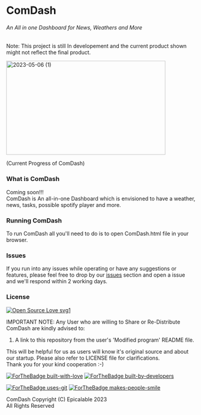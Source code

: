
# ComDash 
###### An All in one Dashboard for News, Weathers and More

Note: This project is still In developement and the current product shown might not reflect the final product.

<img width="424" height ="250" alt="2023-05-06 (1)" src="https://user-images.githubusercontent.com/69076784/236602381-ec2bc08d-bdb9-48a1-99c4-dcb95d0b3b88.png">   

(Current Progress of ComDash)

### What is ComDash
Coming soon!!!  
ComDash is An all-in-one Dashboard which is envisioned to have a weather, news, tasks, possible spotify player and more.

### Running ComDash
To run ComDash all you'll need to do is to open ComDash.html file in your browser.

### Issues
If you run into any issues while operating or have any suggestions or features, please feel free to drop by our [issues](https://github.com/Epicalable/ComDash/issues) section and open a issue and we'll respond within 2 working days.

### License
[![Open Source Love svg1](https://badges.frapsoft.com/os/v1/open-source.svg?v=103)](https://github.com/Epicalable/)  

IMPORTANT NOTE: Any User who are willing to Share or Re-Distribute ComDash are kindly advised to:

1. A link to this repository from the user's 'Modified program' README file. 

This will be helpful for us as users will know it's original source and about our startup.
Please also refer to LICENSE file for clarifications.  
Thank you for your kind cooperation :-)

[![ForTheBadge built-with-love](http://ForTheBadge.com/images/badges/built-with-love.svg)](https://github.com/Epicalable/)
[![ForTheBadge built-by-developers](http://ForTheBadge.com/images/badges/built-by-developers.svg)](https://github.com/MahaMohan/)

[![ForTheBadge uses-git](http://ForTheBadge.com/images/badges/uses-git.svg)](https://GitHub.com/) 
[![ForTheBadge makes-people-smile](http://ForTheBadge.com/images/badges/makes-people-smile.svg)](https://github.com/Epicalable/)

ComDash Copyright (C) Epicalable 2023  
All Rights Reserved